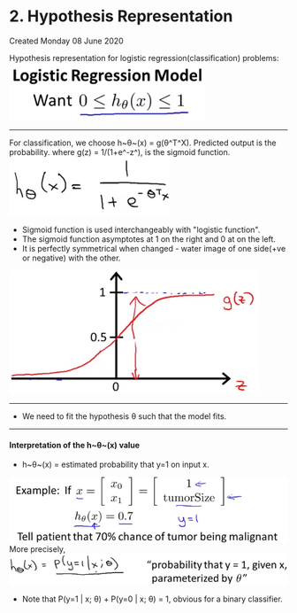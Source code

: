 # 2. Hypothesis Representation
Created Monday 08 June 2020

Hypothesis representation for logistic regression(classification) problems:
![](./2._Hypothesis_Representation/pasted_image.png)

*****

For classification, we choose h~θ~(x) = g(θ^T^X). Predicted output is the probability.
where g(z) = 1/(1+e^-z^), is the sigmoid function.
![](./2._Hypothesis_Representation/pasted_image006.png)

* Sigmoid function is used interchangeably with "logistic function".
* The sigmoid function asymptotes at 1 on the right and 0 at on the left.
* It is perfectly symmetrical when changed - water image of one side(+ve or negative) with the other. 		

![](./2._Hypothesis_Representation/pasted_image005.png)

*****


* We need to fit the hypothesis θ such that the model fits.


*****


#### Interpretation of the h~θ~(x) value

* h~θ~(x) = estimated probability that y=1 on input x.

![](./2._Hypothesis_Representation/pasted_image002.png)
More precisely,
![](./2._Hypothesis_Representation/pasted_image003.png)

* Note that P(y=1 | x; θ) + P(y=0 | x; θ) = 1, obvious for a binary classifier.


